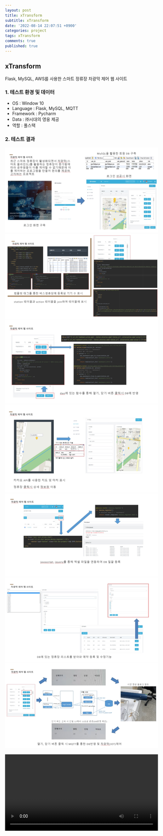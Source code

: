 ```yaml
---
layout: post
title: xTransform
subtitle: xTransform
date: '2022-08-14 22:07:51 +0900'
categories: project
tags: xTransform
comments: true
published: true
---
```

## xTransform
Flask, MySQL, AWS를 사용한 스마트 정류장 차광막 제어 웹 사이트<br>
<h3>1. 테스트 환경 및 데이터</h3>
<ul>
  <li>OS : Window 10</li>
  <li>Language : Flask, MySQL, MQTT</li>
  <li>Framework : Pycharm</li>
  <li>Data : ㈜시대의 영웅 제공</li>
  <li>역할 : 풀스택</li>
</ul>
<h3>2. 테스트 결과</h3>
<img src="/assets/img/xtransform-1.jpg" title="xtransform-1" alt="xtransform-1"/><br>
<img src="/assets/img/xtransform-2.jpg" title="xtransform-2" alt="xtransform-2"/><br>
<img src="/assets/img/xtransform-3.jpg" title="xtransform-3" alt="xtransform-3"/><br>
<img src="/assets/img/xtransform-4.jpg" title="xtransform-4" alt="xtransform-4"/><br>
<img src="/assets/img/xtransform-5.jpg" title="xtransform-5" alt="xtransform-5"/><br>
<img src="/assets/img/xtransform-6.jpg" title="xtransform-6" alt="xtransform-6"/><br>
<img src="/assets/img/xtransform-7.jpg" title="xtransform-7" alt="xtransform-7"/><br>
<br>
<video
  width="100%"
  src="/assets/img/xt.mp4"
  cotrols
  autoplay
></video>

